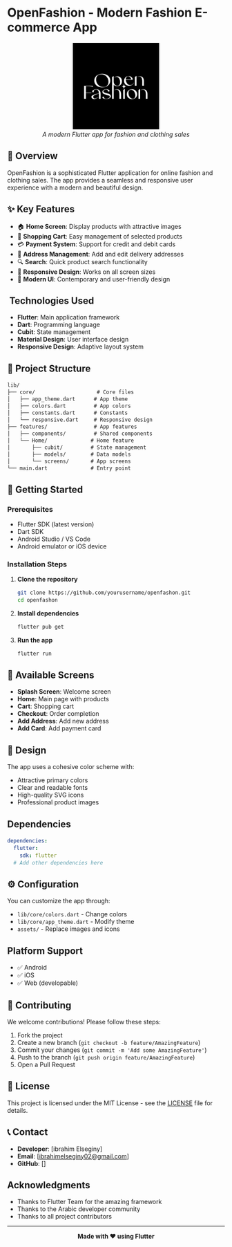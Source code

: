 # OpenFashion - Modern Fashion E-commerce App

<div align="center">
  <img src="assets/logo/logo.png" alt="OpenFashion Logo" width="200"/>
  <br/>
  <em>A modern Flutter app for fashion and clothing sales</em>
</div>

## 📱 Overview

OpenFashion is a sophisticated Flutter application for online fashion and clothing sales. The app provides a seamless and responsive user experience with a modern and beautiful design.

## ✨ Key Features

- 🏠 **Home Screen**: Display products with attractive images
- 🛒 **Shopping Cart**: Easy management of selected products
- 💳 **Payment System**: Support for credit and debit cards
- 📍 **Address Management**: Add and edit delivery addresses
- 🔍 **Search**: Quick product search functionality
- 📱 **Responsive Design**: Works on all screen sizes
- 🎨 **Modern UI**: Contemporary and user-friendly design

## ️ Technologies Used

- **Flutter**: Main application framework
- **Dart**: Programming language
- **Cubit**: State management
- **Material Design**: User interface design
- **Responsive Design**: Adaptive layout system

## 📁 Project Structure

```
lib/
├── core/                    # Core files
│   ├── app_theme.dart      # App theme
│   ├── colors.dart         # App colors
│   ├── constants.dart      # Constants
│   └── responsive.dart     # Responsive design
├── features/               # App features
│   ├── components/         # Shared components
│   └── Home/              # Home feature
│       ├── cubit/         # State management
│       ├── models/        # Data models
│       └── screens/       # App screens
└── main.dart              # Entry point
```

## 🚀 Getting Started

### Prerequisites
- Flutter SDK (latest version)
- Dart SDK
- Android Studio / VS Code
- Android emulator or iOS device

### Installation Steps

1. **Clone the repository**
   ```bash
   git clone https://github.com/yourusername/openfashon.git
   cd openfashon
   ```

2. **Install dependencies**
   ```bash
   flutter pub get
   ```

3. **Run the app**
   ```bash
   flutter run
   ```

## 📱 Available Screens

- **Splash Screen**: Welcome screen
- **Home**: Main page with products
- **Cart**: Shopping cart
- **Checkout**: Order completion
- **Add Address**: Add new address
- **Add Card**: Add payment card

## 🎨 Design

The app uses a cohesive color scheme with:
- Attractive primary colors
- Clear and readable fonts
- High-quality SVG icons
- Professional product images

##  Dependencies

```yaml
dependencies:
  flutter:
    sdk: flutter
  # Add other dependencies here
```

## ⚙️ Configuration

You can customize the app through:
- `lib/core/colors.dart` - Change colors
- `lib/core/app_theme.dart` - Modify theme
- `assets/` - Replace images and icons

##  Platform Support

- ✅ Android
- ✅ iOS
- ✅ Web (developable)

## 🤝 Contributing

We welcome contributions! Please follow these steps:

1. Fork the project
2. Create a new branch (`git checkout -b feature/AmazingFeature`)
3. Commit your changes (`git commit -m 'Add some AmazingFeature'`)
4. Push to the branch (`git push origin feature/AmazingFeature`)
5. Open a Pull Request

## 📄 License

This project is licensed under the MIT License - see the [LICENSE](LICENSE) file for details.

## 📞 Contact

- **Developer**: [ibrahim Elseginy]
- **Email**: [ibrahimelseginy02@gmail.com]
- **GitHub**: []

##  Acknowledgments

- Thanks to Flutter Team for the amazing framework
- Thanks to the Arabic developer community
- Thanks to all project contributors

---

<div align="center">
  <strong>Made with ❤️ using Flutter</strong>
</div>